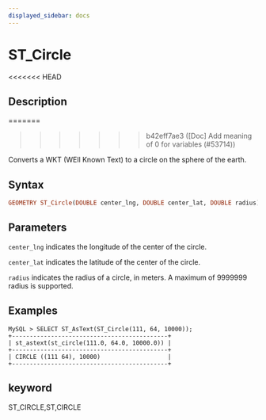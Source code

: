 ```yaml
---
displayed_sidebar: docs
---
```


# ST_Circle

<<<<<<< HEAD
## Description
=======

>>>>>>> b42eff7ae3 ([Doc] Add meaning of 0 for variables (#53714))

Converts a WKT (WEll Known Text) to a circle on the sphere of the earth.

## Syntax

```Haskell
GEOMETRY ST_Circle(DOUBLE center_lng, DOUBLE center_lat, DOUBLE radius)
```

## Parameters

`center_lng` indicates the longitude of the center of the circle.

`center_lat` indicates the latitude of the center of the circle.

`radius` indicates the radius of a circle, in meters. A maximum of 9999999 radius is supported.

## Examples

```Plain Text
MySQL > SELECT ST_AsText(ST_Circle(111, 64, 10000));
+--------------------------------------------+
| st_astext(st_circle(111.0, 64.0, 10000.0)) |
+--------------------------------------------+
| CIRCLE ((111 64), 10000)                   |
+--------------------------------------------+
```

## keyword

ST_CIRCLE,ST,CIRCLE
